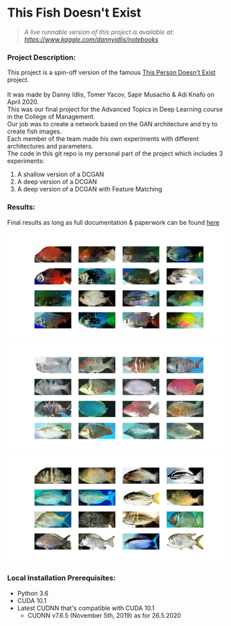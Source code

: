 # This Fish Doesn't Exist

> _A live runnable version of this project is available at: https://www.kaggle.com/dannyidlis/notebooks_  

### Project Description:
This project is a spin-off version of the famous [This Person Doesn't Exist](https://www.thispersondoesnotexist.com) project. </br></br>
It was made by Danny Idlis, Tomer Yacov, Sapir Musacho & Adi Knafo on April 2020.  
This was our final project for the Advanced Topics in Deep Learning course in the College of Management.  
Our job was to create a network based on the GAN architecture and try to create fish images.  
Each member of the team made his own experiments with different architectures and parameters.  
The code in this git repo is my personal part of the project which includes 3 experiments: </br>
1. A shallow version of a DCGAN  
2. A deep version of a DCGAN
3. A deep version of a DCGAN with Feature Matching

### Results:

Final results as long as full documentation & paperwork can be found [here](./This-Fish-Does-Not-Exist.pdf)

![Shallow DCGAN Final Results](./v1/results/shallow-dcgan/images/image_at_epoch_0405.png?raw=true "Shallow DCGAN Final Results")
![Deep DCGAN Final Results](./v1/results/deep-dcgan/images/image_at_epoch_0405.png?raw=true "Deep DCGAN Final Results")
![Deep DCGAN with Feature Matching Final Results](./v1/results/deep-dcgan-with-feature-matching/images/image_at_epoch_0405.png?raw=true "Deep DCGAN with Feature Matching Final Results")

### Local Installation Prerequisites:
* Python 3.6
* CUDA 10.1
* Latest CUDNN that's compatible with CUDA 10.1
	* CUDNN v7.6.5 (November 5th, 2019) as for 26.5.2020